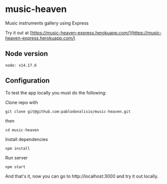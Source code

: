 # music-heaven

Music instruments gallery using Express

Try it out at [https://music-heaven-express.herokuapp.com/](https://music-heaven-express.herokuapp.com/)

## Node version

`node: v14.17.6`

## Configuration

To test the app locally you must do the following:

Clone repo with

`git clone git@github.com:pablodonalisio/music-heaven.git`

then

`cd music-heaven`

Install dependencies

`npm install`

Run server

`npm start`

And that's it, now you can go to http://localhost:3000 and try it out locally.
